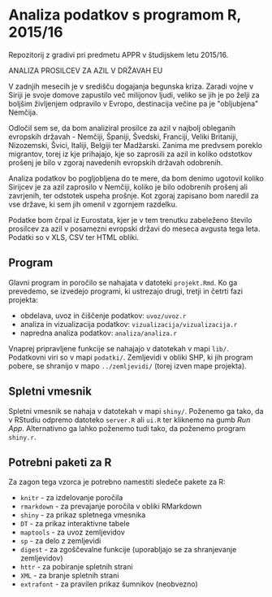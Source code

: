 # Analiza podatkov s programom R, 2015/16

Repozitorij z gradivi pri predmetu APPR v študijskem letu 2015/16.

ANALIZA PROSILCEV ZA AZIL V DRŽAVAH EU

V zadnjih mesecih je v središču dogajanja begunska kriza. Zaradi vojne v Siriji je svoje domove zapustilo več milijonov ljudi, veliko se jih je po želji za boljšim življenjem odpravilo v Evropo, destinacija večine pa je "obljubjena" Nemčija.

Odločil sem se, da bom analiziral prosilce za azil v najbolj obleganih evropskih državah - Nemčiji, Španiji, Švedski, Franciji, Veliki Britaniji, Nizozemski, Švici, Italiji, Belgiji ter Madžarski. Zanima me predvsem poreklo migrantov, torej iz kje prihajajo, kje so zaprosili za azil in koliko odstotkov prošenj je bilo v zgoraj navedenih evropskih državah odobrenih.

Analiza podatkov bo pogljobljena do te mere, da bom denimo ugotovil koliko Sirijcev je za azil zaprosilo v Nemčiji, koliko je bilo odobrenih prošenj ali zavrjenih, ter odstotek uspeha prošnje. Kot zgoraj zapisano bom naredil za vse države, ki sem jih omenil v zgornjem razdelku.

Podatke bom črpal iz Eurostata, kjer je v tem trenutku zabeleženo število prosilcev za azil v posamezni evropski državi do meseca avgusta tega leta. Podatki so v XLS, CSV ter HTML obliki.


## Program

Glavni program in poročilo se nahajata v datoteki `projekt.Rmd`. Ko ga prevedemo,
se izvedejo programi, ki ustrezajo drugi, tretji in četrti fazi projekta:

* obdelava, uvoz in čiščenje podatkov: `uvoz/uvoz.r`
* analiza in vizualizacija podatkov: `vizualizacija/vizualizacija.r`
* napredna analiza podatkov: `analiza/analiza.r`

Vnaprej pripravljene funkcije se nahajajo v datotekah v mapi `lib/`. Podatkovni
viri so v mapi `podatki/`. Zemljevidi v obliki SHP, ki jih program pobere, se
shranijo v mapo `../zemljevidi/` (torej izven mape projekta).

## Spletni vmesnik

Spletni vmesnik se nahaja v datotekah v mapi `shiny/`. Poženemo ga tako, da v
RStudiu odpremo datoteko `server.R` ali `ui.R` ter kliknemo na gumb *Run App*.
Alternativno ga lahko poženemo tudi tako, da poženemo program `shiny.r`.

## Potrebni paketi za R

Za zagon tega vzorca je potrebno namestiti sledeče pakete za R:

* `knitr` - za izdelovanje poročila
* `rmarkdown` - za prevajanje poročila v obliki RMarkdown
* `shiny` - za prikaz spletnega vmesnika
* `DT` - za prikaz interaktivne tabele
* `maptools` - za uvoz zemljevidov
* `sp` - za delo z zemljevidi
* `digest` - za zgoščevalne funkcije (uporabljajo se za shranjevanje zemljevidov)
* `httr` - za pobiranje spletnih strani
* `XML` - za branje spletnih strani
* `extrafont` - za pravilen prikaz šumnikov (neobvezno)

